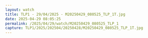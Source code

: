 ```yaml
---
layout: watch
title: TLP1 - 29/04/2025 - M20250429_080525_TLP_1T.jpg
date: 2025-04-29 08:05:25
permalink: /2025/04/29/watch/M20250429_080525_TLP_1
capture: TLP1/2025/202504/20250428/M20250429_080525_TLP_1T.jpg
---
```

